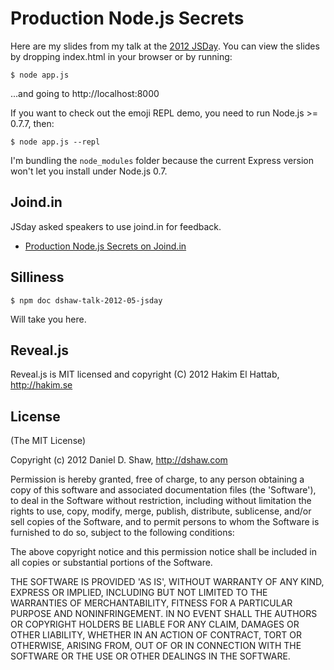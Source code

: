 # Production Node.js Secrets

Here are my slides from my talk at the [2012 JSDay](http://2012.jsday.it/talk/production-node-js-secrets/). You can view the slides by dropping index.html in your browser or by running:

    $ node app.js

...and going to http://localhost:8000

If you want to check out the emoji REPL demo, you need to run Node.js >= 0.7.7, then:

    $ node app.js --repl

I'm bundling the `node_modules` folder because the current Express version won't let you install under Node.js 0.7.

## Joind.in

JSday asked speakers to use joind.in for feedback.

- [Production Node.js Secrets on Joind.in](https://joind.in/talk/view/6428)

## Silliness

    $ npm doc dshaw-talk-2012-05-jsday

Will take you here.

## Reveal.js

Reveal.js is MIT licensed and copyright (C) 2012 Hakim El Hattab, http://hakim.se

## License

(The MIT License)

Copyright (c) 2012 Daniel D. Shaw, http://dshaw.com

Permission is hereby granted, free of charge, to any person obtaining
a copy of this software and associated documentation files (the
'Software'), to deal in the Software without restriction, including
without limitation the rights to use, copy, modify, merge, publish,
distribute, sublicense, and/or sell copies of the Software, and to
permit persons to whom the Software is furnished to do so, subject to
the following conditions:

The above copyright notice and this permission notice shall be
included in all copies or substantial portions of the Software.

THE SOFTWARE IS PROVIDED 'AS IS', WITHOUT WARRANTY OF ANY KIND,
EXPRESS OR IMPLIED, INCLUDING BUT NOT LIMITED TO THE WARRANTIES OF
MERCHANTABILITY, FITNESS FOR A PARTICULAR PURPOSE AND NONINFRINGEMENT.
IN NO EVENT SHALL THE AUTHORS OR COPYRIGHT HOLDERS BE LIABLE FOR ANY
CLAIM, DAMAGES OR OTHER LIABILITY, WHETHER IN AN ACTION OF CONTRACT,
TORT OR OTHERWISE, ARISING FROM, OUT OF OR IN CONNECTION WITH THE
SOFTWARE OR THE USE OR OTHER DEALINGS IN THE SOFTWARE.
